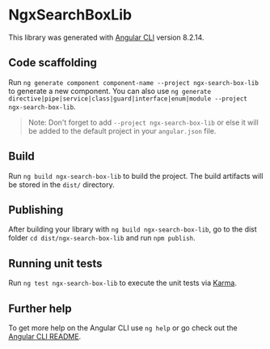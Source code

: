 # NgxSearchBoxLib

This library was generated with [Angular CLI](https://github.com/angular/angular-cli) version 8.2.14.

## Code scaffolding

Run `ng generate component component-name --project ngx-search-box-lib` to generate a new component. You can also use `ng generate directive|pipe|service|class|guard|interface|enum|module --project ngx-search-box-lib`.
> Note: Don't forget to add `--project ngx-search-box-lib` or else it will be added to the default project in your `angular.json` file. 

## Build

Run `ng build ngx-search-box-lib` to build the project. The build artifacts will be stored in the `dist/` directory.

## Publishing

After building your library with `ng build ngx-search-box-lib`, go to the dist folder `cd dist/ngx-search-box-lib` and run `npm publish`.

## Running unit tests

Run `ng test ngx-search-box-lib` to execute the unit tests via [Karma](https://karma-runner.github.io).

## Further help

To get more help on the Angular CLI use `ng help` or go check out the [Angular CLI README](https://github.com/angular/angular-cli/blob/master/README.md).
